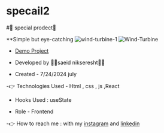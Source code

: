 # specail2
#🤞 special prodect🤞

**Simple but eye-catching
  ![wind-turbine-1](https://github.com/user-attachments/assets/0e18b319-d666-47dc-8acd-469a7f3f143b)
  ![Wind-Turbine](https://github.com/user-attachments/assets/adcd8053-9866-4dfc-a929-b7accfd3d11c)
                                                                                                                
- [Demo Project]( https://saeidnikseresht.github.io/specail2/)

- Developed by 👨‍💻saeid nikseresht👨‍💻

- Created - 7/24/2024 july

-👉 Technologies Used - Html , css , js ,React

- Hooks Used : useState 

- Role - Frontend

-👉 How to reach me : with my [instagram](https://www.instagram.com/saeid_good_nature) and [linkedin](https://www.linkedin.com/in/saeidnikseresht)

